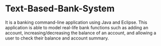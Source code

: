 # Text-Based-Bank-System
It is a banking command-line application using Java and Eclipse. This application is able to model real-life bank functions such as adding an account, increasing/decreasing the balance of an account, and allowing a user to check their balance and account summary.


